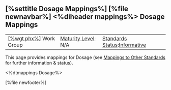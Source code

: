 \[%settitle Dosage Mappings%\]
\[%file newnavbar%\]
&lt;%diheader mappings%&gt;
Dosage Mappings
---------------

|                                              |                                               |                                                                                        |
|----------------------------------------------|-----------------------------------------------|----------------------------------------------------------------------------------------|
| [\[%wgt phx%\]](%5B%wg%20phx%%5D) Work Group | [Maturity Level](versions.html#maturity): N/A | [Standards Status](versions.html#std-process):[Informative](versions.html#std-process) |

This page provides mappings for Dosage (see [Mappings to Other Standards](mappings.html) for further information & status).

&lt;%dtmappings Dosage%&gt;

\[%file newfooter%\]
